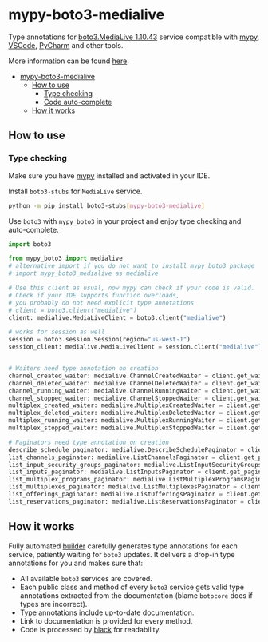 # mypy-boto3-medialive

Type annotations for
[boto3.MediaLive 1.10.43](https://boto3.amazonaws.com/v1/documentation/api/1.10.43/reference/services/medialive.html#MediaLive) service
compatible with [mypy](https://github.com/python/mypy), [VSCode](https://code.visualstudio.com/),
[PyCharm](https://www.jetbrains.com/pycharm/) and other tools.

More information can be found [here](https://vemel.github.io/mypy_boto3/).

- [mypy-boto3-medialive](#mypy-boto3-medialive)
  - [How to use](#how-to-use)
    - [Type checking](#type-checking)
    - [Code auto-complete](#code-auto-complete)
  - [How it works](#how-it-works)

## How to use

### Type checking

Make sure you have [mypy](https://github.com/python/mypy) installed and activated in your IDE.

Install `boto3-stubs` for `MediaLive` service.

```bash
python -m pip install boto3-stubs[mypy-boto3-medialive]
```

Use `boto3` with `mypy_boto3` in your project and enjoy type checking and auto-complete.

```python
import boto3

from mypy_boto3 import medialive
# alternative import if you do not want to install mypy_boto3 package
# import mypy_boto3_medialive as medialive

# Use this client as usual, now mypy can check if your code is valid.
# Check if your IDE supports function overloads,
# you probably do not need explicit type annotations
# client = boto3.client("medialive")
client: medialive.MediaLiveClient = boto3.client("medialive")

# works for session as well
session = boto3.session.Session(region="us-west-1")
session_client: medialive.MediaLiveClient = session.client("medialive")


# Waiters need type annotation on creation
channel_created_waiter: medialive.ChannelCreatedWaiter = client.get_waiter("channel_created")
channel_deleted_waiter: medialive.ChannelDeletedWaiter = client.get_waiter("channel_deleted")
channel_running_waiter: medialive.ChannelRunningWaiter = client.get_waiter("channel_running")
channel_stopped_waiter: medialive.ChannelStoppedWaiter = client.get_waiter("channel_stopped")
multiplex_created_waiter: medialive.MultiplexCreatedWaiter = client.get_waiter("multiplex_created")
multiplex_deleted_waiter: medialive.MultiplexDeletedWaiter = client.get_waiter("multiplex_deleted")
multiplex_running_waiter: medialive.MultiplexRunningWaiter = client.get_waiter("multiplex_running")
multiplex_stopped_waiter: medialive.MultiplexStoppedWaiter = client.get_waiter("multiplex_stopped")

# Paginators need type annotation on creation
describe_schedule_paginator: medialive.DescribeSchedulePaginator = client.get_paginator("describe_schedule")
list_channels_paginator: medialive.ListChannelsPaginator = client.get_paginator("list_channels")
list_input_security_groups_paginator: medialive.ListInputSecurityGroupsPaginator = client.get_paginator("list_input_security_groups")
list_inputs_paginator: medialive.ListInputsPaginator = client.get_paginator("list_inputs")
list_multiplex_programs_paginator: medialive.ListMultiplexProgramsPaginator = client.get_paginator("list_multiplex_programs")
list_multiplexes_paginator: medialive.ListMultiplexesPaginator = client.get_paginator("list_multiplexes")
list_offerings_paginator: medialive.ListOfferingsPaginator = client.get_paginator("list_offerings")
list_reservations_paginator: medialive.ListReservationsPaginator = client.get_paginator("list_reservations")
```

## How it works

Fully automated [builder](https://github.com/vemel/mypy_boto3) carefully generates
type annotations for each service, patiently waiting for `boto3` updates. It delivers
a drop-in type annotations for you and makes sure that:

- All available `boto3` services are covered.
- Each public class and method of every `boto3` service gets valid type annotations
  extracted from the documentation (blame `botocore` docs if types are incorrect).
- Type annotations include up-to-date documentation.
- Link to documentation is provided for every method.
- Code is processed by [black](https://github.com/psf/black) for readability.